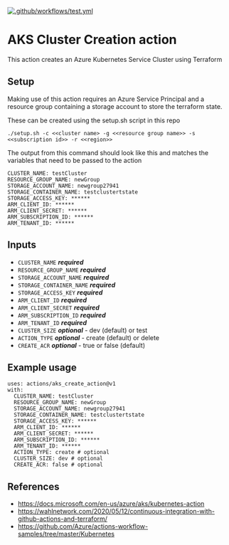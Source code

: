 [![.github/workflows/test.yml](https://github.com/gambtho/aks_create_action/actions/workflows/test.yml/badge.svg)](https://github.com/gambtho/aks_create_action/actions/workflows/test.yml)

# AKS Cluster Creation action

This action creates an Azure Kubernetes Service Cluster using Terraform

## Setup

Making use of this action requires an Azure Service Principal and a resource group containing a storage account to store the terraform state.

These can be created using the setup.sh script in this repo

```
./setup.sh -c <<cluster name> -g <<resource group name>> -s <<subscription id>> -r <<region>>
```

The output from this command should look like this and matches the variables that need to be passed to the action

```
CLUSTER_NAME: testCluster
RESOURCE_GROUP_NAME: newGroup
STORAGE_ACCOUNT_NAME: newgroup27941
STORAGE_CONTAINER_NAME: testclustertstate
STORAGE_ACCESS_KEY: ******
ARM_CLIENT_ID: ******
ARM_CLIENT_SECRET: ******
ARM_SUBSCRIPTION_ID: ******
ARM_TENANT_ID: ******
```


## Inputs

* `CLUSTER_NAME` ***required***
* `RESOURCE_GROUP_NAME` ***required***
* `STORAGE_ACCOUNT_NAME` ***required***
* `STORAGE_CONTAINER_NAME` ***required***
* `STORAGE_ACCESS_KEY` ***required***
* `ARM_CLIENT_ID` ***required***
* `ARM_CLIENT_SECRET` ***required***
* `ARM_SUBSCRIPTION_ID` ***required***
* `ARM_TENANT_ID` ***required***
* `CLUSTER_SIZE` ***optional*** - dev (default) or test
* `ACTION_TYPE` ***optional*** - create (default) or delete 
* `CREATE_ACR` ***optional*** - true or false (default)


## Example usage
```
uses: actions/aks_create_action@v1
with:
  CLUSTER_NAME: testCluster
  RESOURCE_GROUP_NAME: newGroup
  STORAGE_ACCOUNT_NAME: newgroup27941
  STORAGE_CONTAINER_NAME: testclustertstate
  STORAGE_ACCESS_KEY: ******
  ARM_CLIENT_ID: ******
  ARM_CLIENT_SECRET: ******
  ARM_SUBSCRIPTION_ID: ******
  ARM_TENANT_ID: ******
  ACTION_TYPE: create # optional
  CLUSTER_SIZE: dev # optional
  CREATE_ACR: false # optional
```

## References

* https://docs.microsoft.com/en-us/azure/aks/kubernetes-action
* https://wahlnetwork.com/2020/05/12/continuous-integration-with-github-actions-and-terraform/
* https://github.com/Azure/actions-workflow-samples/tree/master/Kubernetes
